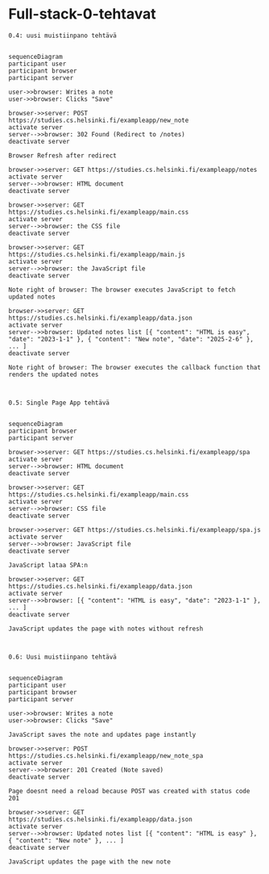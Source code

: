 # Full-stack-0-tehtavat



    0.4: uusi muistiinpano tehtävä


    sequenceDiagram
    participant user
    participant browser
    participant server
    
    user->>browser: Writes a note
    user->>browser: Clicks "Save"
    
    browser->>server: POST https://studies.cs.helsinki.fi/exampleapp/new_note
    activate server
    server-->>browser: 302 Found (Redirect to /notes)
    deactivate server
    
    Browser Refresh after redirect
    
    browser->>server: GET https://studies.cs.helsinki.fi/exampleapp/notes
    activate server
    server-->>browser: HTML document
    deactivate server
    
    browser->>server: GET https://studies.cs.helsinki.fi/exampleapp/main.css
    activate server
    server-->>browser: the CSS file
    deactivate server
    
    browser->>server: GET https://studies.cs.helsinki.fi/exampleapp/main.js
    activate server
    server-->>browser: the JavaScript file
    deactivate server
    
    Note right of browser: The browser executes JavaScript to fetch updated notes
    
    browser->>server: GET https://studies.cs.helsinki.fi/exampleapp/data.json
    activate server
    server-->>browser: Updated notes list [{ "content": "HTML is easy", "date": "2023-1-1" }, { "content": "New note", "date": "2025-2-6" }, ... ]
    deactivate server    

    Note right of browser: The browser executes the callback function that renders the updated notes



    0.5: Single Page App tehtävä


    sequenceDiagram
    participant browser
    participant server
    
    browser->>server: GET https://studies.cs.helsinki.fi/exampleapp/spa
    activate server
    server-->>browser: HTML document
    deactivate server
    
    browser->>server: GET https://studies.cs.helsinki.fi/exampleapp/main.css
    activate server
    server-->>browser: CSS file
    deactivate server
    
    browser->>server: GET https://studies.cs.helsinki.fi/exampleapp/spa.js
    activate server
    server-->>browser: JavaScript file
    deactivate server
    
    JavaScript lataa SPA:n
    
    browser->>server: GET https://studies.cs.helsinki.fi/exampleapp/data.json
    activate server
    server-->>browser: [{ "content": "HTML is easy", "date": "2023-1-1" }, ... ]
    deactivate server
    
    JavaScript updates the page with notes without refresh



    0.6: Uusi muistiinpano tehtävä


    sequenceDiagram
    participant user
    participant browser
    participant server
    
    user->>browser: Writes a note
    user->>browser: Clicks "Save"

    JavaScript saves the note and updates page instantly

    browser->>server: POST https://studies.cs.helsinki.fi/exampleapp/new_note_spa
    activate server
    server-->>browser: 201 Created (Note saved)
    deactivate server

    Page doesnt need a reload because POST was created with status code 201
    
    browser->>server: GET https://studies.cs.helsinki.fi/exampleapp/data.json
    activate server
    server-->>browser: Updated notes list [{ "content": "HTML is easy" }, { "content": "New note" }, ... ]
    deactivate server

    JavaScript updates the page with the new note

    


    

    
